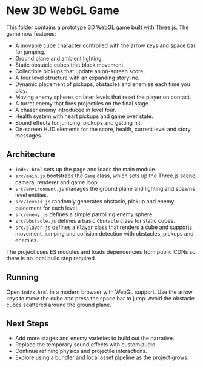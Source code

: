 # New 3D WebGL Game

This folder contains a prototype 3D WebGL game built with [Three.js](https://threejs.org/). The game now features:
- A movable cube character controlled with the arrow keys and space bar for jumping.
- Ground plane and ambient lighting.
- Static obstacle cubes that block movement.
- Collectible pickups that update an on-screen score.
- A four level structure with an expanding storyline.
- Dynamic placement of pickups, obstacles and enemies each time you play.
- Moving enemy spheres on later levels that reset the player on contact.
- A turret enemy that fires projectiles on the final stage.
- A chaser enemy introduced in level four.
- Health system with heart pickups and game over state.
- Sound effects for jumping, pickups and getting hit.
- On-screen HUD elements for the score, health, current level and story messages.

## Architecture

- `index.html` sets up the page and loads the main module.
- `src/main.js` bootstraps the `Game` class, which sets up the Three.js scene, camera, renderer and game loop.
 - `src/environment.js` manages the ground plane and lighting and spawns level entities.
 - `src/levels.js` randomly generates obstacle, pickup and enemy placement for each level.
 - `src/enemy.js` defines a simple patrolling enemy sphere.
 - `src/obstacle.js` defines a basic `Obstacle` class for static cubes.
 - `src/player.js` defines a `Player` class that renders a cube and supports movement, jumping and collision detection with obstacles, pickups and enemies.

The project uses ES modules and loads dependencies from public CDNs so there is no local build step required.

## Running

Open `index.html` in a modern browser with WebGL support. Use the arrow keys to move the cube and press the space bar to jump. Avoid the obstacle cubes scattered around the ground plane.

## Next Steps

- Add more stages and enemy varieties to build out the narrative.
- Replace the temporary sound effects with custom audio.
- Continue refining physics and projectile interactions.
- Explore using a bundler and local asset pipeline as the project grows.
